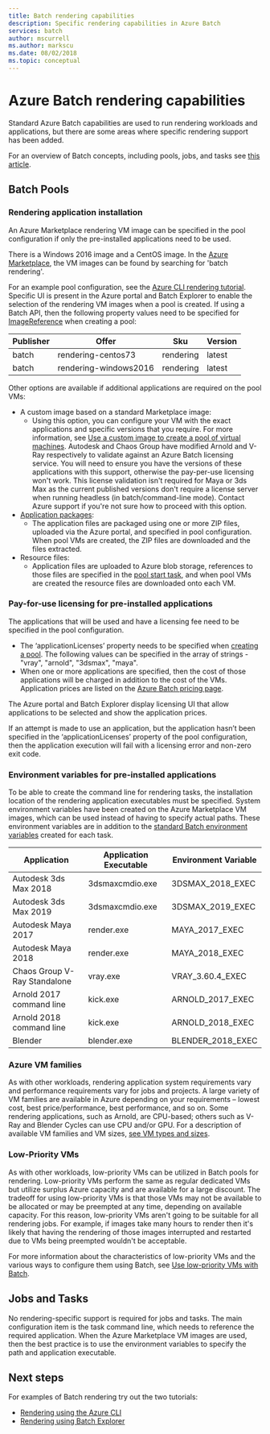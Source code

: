 ```yaml
---
title: Batch rendering capabilities
description: Specific rendering capabilities in Azure Batch
services: batch
author: mscurrell
ms.author: markscu
ms.date: 08/02/2018
ms.topic: conceptual
---
```


# Azure Batch rendering capabilities

Standard Azure Batch capabilities are used to run rendering workloads and applications, but there are some areas where specific rendering support has been added.

For an overview of Batch concepts, including pools, jobs, and tasks see [this article](https://docs.microsoft.com/azure/batch/batch-api-basics).

## Batch Pools

### Rendering application installation

An Azure Marketplace rendering VM image can be specified in the pool configuration if only the pre-installed applications need to be used.

There is a Windows 2016 image and a CentOS image.  In the [Azure Marketplace](https://azuremarketplace.microsoft.com), the VM images can be found by searching for 'batch rendering'.

For an example pool configuration, see the [Azure CLI rendering tutorial](https://docs.microsoft.com/azure/batch/tutorial-rendering-cli).  Specific UI is present in the Azure portal and Batch Explorer to enable the selection of the rendering VM images when a pool is created.  If using a Batch API, then the following property values need to be specified for [ImageReference](https://docs.microsoft.com/rest/api/batchservice/pool/add#imagereference) when creating a pool:

| Publisher | Offer | Sku | Version |
|---------|---------|---------|--------|
| batch | rendering-centos73 | rendering | latest |
| batch | rendering-windows2016 | rendering | latest |

Other options are available if additional applications are required on the pool VMs:

* A custom image based on a standard Marketplace image:
  * Using this option, you can configure your VM with the exact applications and specific versions that you require. For more information, see [Use a custom image to create a pool of virtual machines](https://docs.microsoft.com/azure/batch/batch-custom-images). Autodesk and Chaos Group have modified Arnold and V-Ray respectively to validate against an Azure Batch licensing service. You will need to ensure you have the versions of these applications with this support, otherwise the pay-per-use licensing won't work. This license validation isn't required for Maya or 3ds Max as the current published versions don't require a license server when running headless (in batch/command-line mode). Contact Azure support if you're not sure how to proceed with this option.
* [Application packages](https://docs.microsoft.com/azure/batch/batch-application-packages):
  * The application files are packaged using one or more ZIP files, uploaded via the Azure portal, and specified in pool configuration. When pool VMs are created, the ZIP files are downloaded and the files extracted.
* Resource files:
  * Application files are uploaded to Azure blob storage, references to those files are specified in the [pool start task](https://docs.microsoft.com/rest/api/batchservice/pool/add#starttask), and when pool VMs are created the resource files are downloaded onto each VM.

### Pay-for-use licensing for pre-installed applications

The applications that will be used and have a licensing fee need to be specified in the pool configuration.

* The ‘applicationLicenses’ property needs to be specified when [creating a pool](https://docs.microsoft.com/rest/api/batchservice/pool/add#request-body).  The following values can be specified in the array of strings - "vray", "arnold", "3dsmax", "maya".
* When one or more applications are specified, then the cost of those applications will be charged in addition to the cost of the VMs.  Application prices are listed on the [Azure Batch pricing page](https://azure.microsoft.com/pricing/details/batch/#graphic-rendering).

The Azure portal and Batch Explorer display licensing UI that allow applications to be selected and show the application prices.

If an attempt is made to use an application, but the application hasn’t been specified in the ‘applicationLicenses’ property of the pool configuration, then the application execution will fail with a licensing error and non-zero exit code.

### Environment variables for pre-installed applications

To be able to create the command line for rendering tasks, the installation location of the rendering application executables must be specified.  System environment variables have been created on the Azure Marketplace VM images, which can be used instead of having to specify actual paths.  These environment variables are in addition to the [standard Batch environment variables](https://docs.microsoft.com/azure/batch/batch-compute-node-environment-variables) created for each task.

|Application|Application Executable|Environment Variable|
|---------|---------|---------|
|Autodesk 3ds Max 2018|3dsmaxcmdio.exe|3DSMAX_2018_EXEC|
|Autodesk 3ds Max 2019|3dsmaxcmdio.exe|3DSMAX_2019_EXEC|
|Autodesk Maya 2017|render.exe|MAYA_2017_EXEC|
|Autodesk Maya 2018|render.exe|MAYA_2018_EXEC|
|Chaos Group V-Ray Standalone|vray.exe|VRAY_3.60.4_EXEC|
Arnold 2017 command line|kick.exe|ARNOLD_2017_EXEC|
|Arnold 2018 command line|kick.exe|ARNOLD_2018_EXEC|
|Blender|blender.exe|BLENDER_2018_EXEC|

### Azure VM families

As with other workloads, rendering application system requirements vary and performance requirements vary for jobs and projects.  A large variety of VM families are available in Azure depending on your requirements – lowest cost, best price/performance, best performance, and so on.
Some rendering applications, such as Arnold, are CPU-based; others such as V-Ray and Blender Cycles can use CPU and/or GPU.
For a description of available VM families and VM sizes, [see VM types and sizes](https://docs.microsoft.com/azure/virtual-machines/windows/sizes).

### Low-Priority VMs

As with other workloads, low-priority VMs can be utilized in Batch pools for rendering.  Low-priority VMs perform the same as regular dedicated VMs but utilize surplus Azure capacity and are available for a large discount.  The tradeoff for using low-priority VMs is that those VMs may not be available to be allocated or may be preempted at any time, depending on available capacity. For this reason, low-priority VMs aren't going to be suitable for all rendering jobs. For example, if images take many hours to render then it's likely that having the rendering of those images interrupted and restarted due to VMs being preempted wouldn't be acceptable.

For more information about the characteristics of low-priority VMs and the various ways to configure them using Batch, see [Use low-priority VMs with Batch](https://docs.microsoft.com/azure/batch/batch-low-pri-vms).

## Jobs and Tasks

No rendering-specific support is required for jobs and tasks.  The main configuration item is the task command line, which needs to reference the required application.
When the Azure Marketplace VM images are used, then the best practice is to use the environment variables to specify the path and application executable.

## Next steps

For examples of Batch rendering try out the two tutorials:

* [Rendering using the Azure CLI](https://docs.microsoft.com/azure/batch/tutorial-rendering-cli)
* [Rendering using Batch Explorer](https://docs.microsoft.com/azure/batch/tutorial-rendering-batchexplorer-blender)
